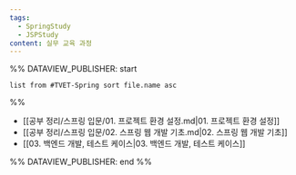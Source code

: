 ```yaml
---
tags:
  - SpringStudy
  - JSPStudy
content: 실무 교육 과정
---
```

%% DATAVIEW_PUBLISHER: start
```dataview
list from #TVET-Spring sort file.name asc
```
%%

- [[공부 정리/스프링 입문/01. 프로젝트 환경 설정.md|01. 프로젝트 환경 설정]]
- [[공부 정리/스프링 입문/02. 스프링 웹 개발 기초.md|02. 스프링 웹 개발 기초]]
- [[03. 백엔드 개발, 테스트 케이스|03. 백엔드 개발, 테스트 케이스]]

%% DATAVIEW_PUBLISHER: end %%